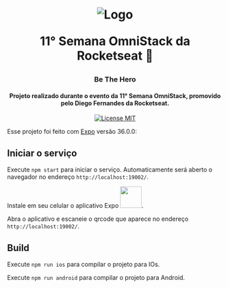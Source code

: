 <h1 align="center">
  <img src="../../../mobbehero/raw/master/src/assets/logo@2x.png?raw=true" alt="Logo">
  
  <br>
  
  11° Semana OmniStack da Rocketseat 🚀
</h1>

<h3 align="center">Be The Hero</h3>

<h4 align="center">Projeto realizado durante o evento da 11° Semana OmniStack, promovido pelo Diego Fernandes da Rocketseat.</h4>

<p align="center">
  <a href="https://opensource.org/licenses/MIT">
    <img src="https://img.shields.io/badge/License-MIT-blue.svg" alt="License MIT">
  </a>
</p>

Esse projeto foi feito com [Expo](https://expo.io/) versão 36.0.0:

## Iniciar o serviço

Execute `npm start` para iniciar o serviço. Automaticamente será aberto o navegador no endereço `http://localhost:19002/`.

Instale em seu celular o aplicativo Expo <img src="https://lh3.googleusercontent.com/Bn-9LhsZ1P0z-ob_4pwvTF3aucymAzk6uqG7QIPkM7oo_ADkF1TJu_zJdxJswpkfU3Y=s180-rw" width="50" />.

Abra o aplicativo e escaneie o qrcode que aparece no endereço `http://localhost:19002/`.

## Build

Execute `npm run ios` para compilar o projeto para IOs.

Execute `npm run android` para compilar o projeto para Android.

